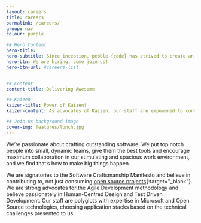 ```yaml
---
layout: careers
title: careers
permalink: /careers/
group: nav
colour: purple

## Hero Content
hero-title:
hero-subtitle: Since inception, pebble {code} has strived to create an environment in which the best designers, developers and creative technologists can thrive. Running regular hack days, encouraging technology exploration, giving time for personal development and having a results only work culture has meant that we attract and retain the best talent.
hero-btn: We are hiring, come join us!
hero-btn-url: #careers-list


## Content
content-title: Delivering Awesome

## Kaizen
kaizen-title: Power of Kaizen!
kaizen-content: As advocates of Kaizen, our staff are empowered to continuously improve everything that we do, from client delivery to coffee selection!

## Join us background image
cover-img: features/lunch.jpg
---
```


We’re passionate about crafting outstanding software. We put top notch people into small, dynamic teams, give them the best tools and encourage maximum collaboration in our stimulating and spacious work environment, and we find that’s how to make big things happen.

We are signatories to the Software Craftsmanship Manifesto and believe in contributing to, not just consuming [open source projects](https://github.com/pebblecode "our Github!"){:target="_blank"}. We are strong advocates for the Agile Development methodology and believe passionately in Human-Centred Design and Test Driven Development. Our staff are polyglots with expertise in Microsoft and Open Source technologies, choosing application stacks based on the technical challenges presented to us.